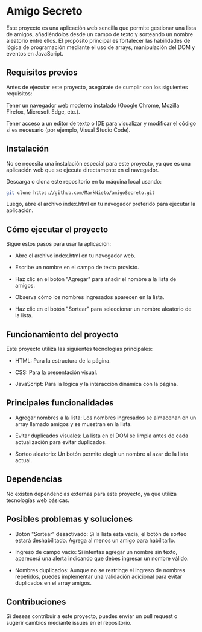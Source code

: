 # Amigo Secreto

Este proyecto es una aplicación web sencilla que permite gestionar una lista de amigos, añadiéndolos desde un campo de texto y sorteando un nombre aleatorio entre ellos. El propósito principal es fortalecer las habilidades de lógica de programación mediante el uso de arrays, manipulación del DOM y eventos en JavaScript.

## Requisitos previos

Antes de ejecutar este proyecto, asegúrate de cumplir con los siguientes requisitos:

Tener un navegador web moderno instalado (Google Chrome, Mozilla Firefox, Microsoft Edge, etc.).

Tener acceso a un editor de texto o IDE para visualizar y modificar el código si es necesario (por ejemplo, Visual Studio Code).

## Instalación

No se necesita una instalación especial para este proyecto, ya que es una aplicación web que se ejecuta directamente en el navegador.

Descarga o clona este repositorio en tu máquina local usando:

```bash
git clone https://github.com/MarkNieto/amigoSecreto.git
```

Luego, abre el archivo index.html en tu navegador preferido para ejecutar la aplicación.

## Cómo ejecutar el proyecto

Sigue estos pasos para usar la aplicación:

- Abre el archivo index.html en tu navegador web.
 
- Escribe un nombre en el campo de texto provisto.

- Haz clic en el botón "Agregar" para añadir el nombre a la lista de amigos.

- Observa cómo los nombres ingresados aparecen en la lista.

- Haz clic en el botón "Sortear" para seleccionar un nombre aleatorio de la lista.

## Funcionamiento del proyecto

Este proyecto utiliza las siguientes tecnologías principales:

- HTML: Para la estructura de la página.

- CSS: Para la presentación visual.

- JavaScript: Para la lógica y la interacción dinámica con la página.

## Principales funcionalidades

- Agregar nombres a la lista: Los nombres ingresados se almacenan en un array llamado amigos y se muestran en la lista.

- Evitar duplicados visuales: La lista en el DOM se limpia antes de cada actualización para evitar duplicados.

- Sorteo aleatorio: Un botón permite elegir un nombre al azar de la lista actual.

## Dependencias

No existen dependencias externas para este proyecto, ya que utiliza tecnologías web básicas.

## Posibles problemas y soluciones

- Botón "Sortear" desactivado: Si la lista está vacía, el botón de sorteo estará deshabilitado. Agrega al menos un amigo para habilitarlo.

- Ingreso de campo vacío: Si intentas agregar un nombre sin texto, aparecerá una alerta indicando que debes ingresar un nombre válido.

- Nombres duplicados: Aunque no se restringe el ingreso de nombres repetidos, puedes implementar una validación adicional para evitar duplicados en el array amigos.

## Contribuciones

Si deseas contribuir a este proyecto, puedes enviar un pull request o sugerir cambios mediante issues en el repositorio.
